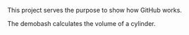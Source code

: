 This project serves the purpose to show how GitHub works. 

The demobash calculates the volume of a cylinder.

